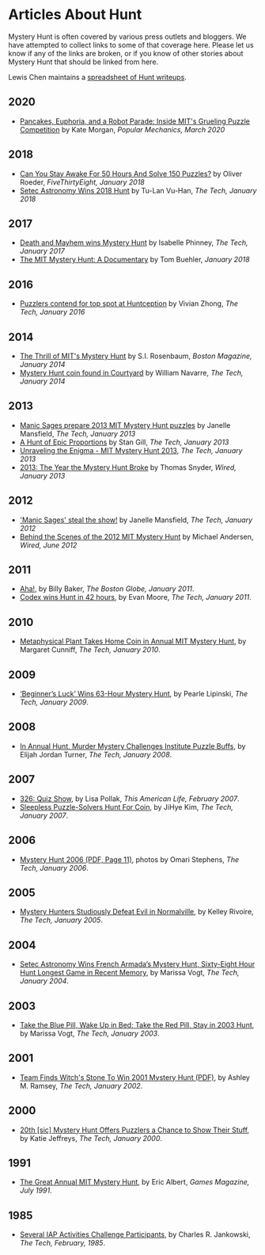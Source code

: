 # Articles About Hunt

Mystery Hunt is often covered by various press outlets and bloggers. We have attempted to collect links to some of that coverage here. Please let us know if any of the links are broken, or if you know of other stories about Mystery Hunt that should be linked from here.

Lewis Chen maintains a [spreadsheet of Hunt writeups](https://docs.google.com/spreadsheets/d/1oSPyd8XZAZOzHluHqDLyCb_toH0EP9EIDJbYL8gAX6U/edit#gid=0).

## 2020

* [Pancakes, Euphoria, and a Robot Parade: Inside MIT's Grueling Puzzle Competition](https://www.popularmechanics.com/science/math/a31336496/mit-mystery-hunt-puzzle-competition/) by Kate Morgan, _Popular Mechanics, March 2020_

## 2018

* [Can You Stay Awake For 50 Hours And Solve 150 Puzzles?](https://fivethirtyeight.com/features/can-you-stay-awake-for-50-hours-and-solve-150-puzzles/) by Oliver Roeder, _FiveThirtyEight, January 2018_
* [Setec Astronomy Wins 2018 Hunt](https://thetech.com/2018/01/17/setec-astronomy-wins-2018-mystery-hunt) by Tu-Lan Vu-Han, _The Tech, January 2018_

## 2017

* [Death and Mayhem wins Mystery Hunt](https://thetech.com/2017/01/19/dungeons-dragons-mystery-hunt) by Isabelle Phinney, _The Tech, January 2017_
* [The MIT Mystery Hunt: A Documentary](https://www.youtube.com/watch?v=J8dqmk4YCQk) by Tom Buehler, _January 2018_

## 2016

* [Puzzlers contend for top spot at Huntception](https://thetech.com/2016/01/21/mysteryhunt-v135-n37) by Vivian Zhong, _The Tech, January 2016_

## 2014

* [The Thrill of MIT's Mystery Hunt](http://www.bostonmagazine.com/news/article/2014/01/17/mit-mystery-hunt/) by S.I. Rosenbaum, _Boston Magazine, January 2014_
* [Mystery Hunt coin found in Courtyard](http://tech.mit.edu/V133/N63/mysteryhunt.html) by William Navarre, _The Tech, January 2014_

## 2013

* [Manic Sages prepare 2013 MIT Mystery Hunt puzzles](https://thetech.com/2013/01/16/pre-mystery-hunt-v132-n62) by Janelle Mansfield, _The Tech, January 2013_
* [A Hunt of Epic Proportions](https://thetech.com/2013/01/23/mysteryhunt-v132-n63) by Stan Gill, _The Tech, January 2013_
* [Unraveling the Enigma - MIT Mystery Hunt 2013](http://tech.mit.edu/V132/N64/mysteryhunt2013/index.htm), _The Tech, January 2013_
* [2013: The Year the Mystery Hunt Broke](https://www.wired.com/2013/01/2013-the-year-the-mystery-hunt-broke/) by Thomas Snyder, _Wired, January 2013_

## 2012

* ['Manic Sages' steal the show!](http://tech.mit.edu/V131/N61/mystery.html) by Janelle Mansfield, _The Tech, January 2012_
* [Behind the Scenes of the 2012 MIT Mystery Hunt](https://www.wired.com/2012/06/behind-the-scenes-of-the-2012-mit-mystery-hunt/) by Michael Andersen, _Wired, June 2012_

## 2011

* [Aha!](http://www.boston.com/news/local/massachusetts/articles/2011/01/17/at_mit_mystery_hunt_teams_labor_to_solve_elaborate_puzzles/), by Billy Baker, _The Boston Globe, January 2011_.
* [Codex wins Hunt in 42 hours](http://tech.mit.edu/V130/N63/hunt.html), by Evan Moore, _The Tech, January 2011_.

## 2010

* [Metaphysical Plant Takes Home Coin in Annual MIT Mystery Hunt](http://tech.mit.edu/V129/N62/mysteryhunt.html), by Margaret Cunniff, _The Tech, January 2010_.

## 2009

* [‘Beginner’s Luck’ Wins 63-Hour Mystery Hunt](http://tech.mit.edu/V128/N64/mysteryhunt.html), by Pearle Lipinski, _The Tech, January 2009_.

## 2008

* [In Annual Hunt, Murder Mystery Challenges Institute Puzzle Buffs](http://tech.mit.edu/V127/N64/mysteryhunt.html), by Elijah Jordan Turner, _The Tech, January 2008_.

## 2007

* [326: Quiz Show](http://www.thisamericanlife.org/radio-archives/episode/326/quiz-show?act=2), by Lisa Pollak, _This American Life, February 2007_.
* [Sleepless Puzzle-Solvers Hunt For Coin](http://tech.mit.edu/V126/N62/62mysteryhunt.html), by JiHye Kim, _The Tech, January 2007_.

## 2006

* [Mystery Hunt 2006 (PDF, Page 11)](http://tech.mit.edu/V125/PDF/N63.pdf#page=11), photos by Omari Stephens, _The Tech, January 2006_.

## 2005

* [Mystery Hunters Studiously Defeat Evil in Normalville](http://tech.mit.edu/V124/PDF/N62.pdf), by Kelley Rivoire, _The Tech, January 2005_.

## 2004

* [Setec Astronomy Wins French Armada’s Mystery Hunt, Sixty-Eight Hour Hunt Longest Game in Recent Memory](http://tech.mit.edu/V123/N65/65hunt.65n.html), by Marissa Vogt, _The Tech, January 2004_.

## 2003

* [Take the Blue Pill, Wake Up in Bed; Take the Red Pill, Stay in 2003 Hunt](http://tech.mit.edu/V122/N65/65mysteryhunt.65n.html), by Marissa Vogt, _The Tech, January 2003_.

## 2001

* [Team Finds Witch's Stone To Win 2001 Mystery Hunt (PDF)](http://tech.mit.edu/V120/PDF/N66.pdf), by Ashley M. Ramsey, _The Tech, January 2002_.

## 2000

* [20th \[sic\] Mystery Hunt Offers Puzzlers a Chance to Show Their Stuff](http://tech.mit.edu/V119/N68/IAP_EVENT-_myst.68f.html), by Katie Jeffreys, _The Tech, January 2000_.

## 1991

* [The Great Annual MIT Mystery Hunt](articles/gamesarticle.html), by Eric Albert, _Games Magazine, July 1991_.

## 1985

* [Several IAP Activities Challenge Participants](http://tech.mit.edu/V105/N3/iap.03n.html), by Charles R. Jankowski, _The Tech, February, 1985_.
